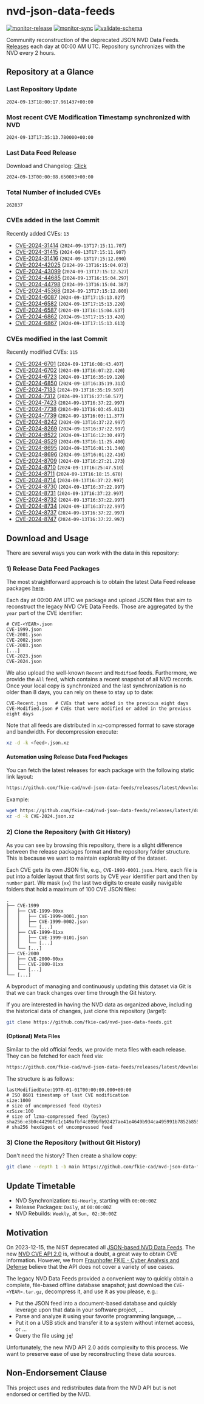 # nvd-json-data-feeds

[![monitor-release](https://github.com/fkie-cad/nvd-json-data-feeds/actions/workflows/monitor_release.yml/badge.svg)](https://github.com/fkie-cad/nvd-json-data-feeds/actions/workflows/monitor_release.yml)
[![monitor-sync](https://github.com/fkie-cad/nvd-json-data-feeds/actions/workflows/monitor_sync.yml/badge.svg)](https://github.com/fkie-cad/nvd-json-data-feeds/actions/workflows/monitor_sync.yml)
[![validate-schema](https://github.com/fkie-cad/nvd-json-data-feeds/actions/workflows/validate_schema.yml/badge.svg)](https://github.com/fkie-cad/nvd-json-data-feeds/actions/workflows/validate_schema.yml)

Community reconstruction of the deprecated JSON NVD Data Feeds.
[Releases](https://github.com/fkie-cad/nvd-json-data-feeds/releases/latest) each day at 00:00 AM UTC.
Repository synchronizes with the NVD every 2 hours.

## Repository at a Glance

### Last Repository Update

```plain
2024-09-13T18:00:17.961437+00:00
```

### Most recent CVE Modification Timestamp synchronized with NVD

```plain
2024-09-13T17:35:13.780000+00:00
```

### Last Data Feed Release

Download and Changelog: [Click](https://github.com/fkie-cad/nvd-json-data-feeds/releases/latest)

```plain
2024-09-13T00:00:08.650003+00:00
```

### Total Number of included CVEs

```plain
262837
```

### CVEs added in the last Commit

Recently added CVEs: `13`

- [CVE-2024-31414](CVE-2024/CVE-2024-314xx/CVE-2024-31414.json) (`2024-09-13T17:15:11.707`)
- [CVE-2024-31415](CVE-2024/CVE-2024-314xx/CVE-2024-31415.json) (`2024-09-13T17:15:11.907`)
- [CVE-2024-31416](CVE-2024/CVE-2024-314xx/CVE-2024-31416.json) (`2024-09-13T17:15:12.090`)
- [CVE-2024-42025](CVE-2024/CVE-2024-420xx/CVE-2024-42025.json) (`2024-09-13T16:15:04.073`)
- [CVE-2024-43099](CVE-2024/CVE-2024-430xx/CVE-2024-43099.json) (`2024-09-13T17:15:12.527`)
- [CVE-2024-44685](CVE-2024/CVE-2024-446xx/CVE-2024-44685.json) (`2024-09-13T16:15:04.297`)
- [CVE-2024-44798](CVE-2024/CVE-2024-447xx/CVE-2024-44798.json) (`2024-09-13T16:15:04.387`)
- [CVE-2024-45368](CVE-2024/CVE-2024-453xx/CVE-2024-45368.json) (`2024-09-13T17:15:12.800`)
- [CVE-2024-6087](CVE-2024/CVE-2024-60xx/CVE-2024-6087.json) (`2024-09-13T17:15:13.027`)
- [CVE-2024-6582](CVE-2024/CVE-2024-65xx/CVE-2024-6582.json) (`2024-09-13T17:15:13.220`)
- [CVE-2024-6587](CVE-2024/CVE-2024-65xx/CVE-2024-6587.json) (`2024-09-13T16:15:04.637`)
- [CVE-2024-6862](CVE-2024/CVE-2024-68xx/CVE-2024-6862.json) (`2024-09-13T17:15:13.420`)
- [CVE-2024-6867](CVE-2024/CVE-2024-68xx/CVE-2024-6867.json) (`2024-09-13T17:15:13.613`)


### CVEs modified in the last Commit

Recently modified CVEs: `115`

- [CVE-2024-6701](CVE-2024/CVE-2024-67xx/CVE-2024-6701.json) (`2024-09-13T16:08:43.407`)
- [CVE-2024-6702](CVE-2024/CVE-2024-67xx/CVE-2024-6702.json) (`2024-09-13T16:07:22.420`)
- [CVE-2024-6723](CVE-2024/CVE-2024-67xx/CVE-2024-6723.json) (`2024-09-13T16:35:19.120`)
- [CVE-2024-6850](CVE-2024/CVE-2024-68xx/CVE-2024-6850.json) (`2024-09-13T16:35:19.313`)
- [CVE-2024-7133](CVE-2024/CVE-2024-71xx/CVE-2024-7133.json) (`2024-09-13T16:35:19.507`)
- [CVE-2024-7312](CVE-2024/CVE-2024-73xx/CVE-2024-7312.json) (`2024-09-13T16:27:50.577`)
- [CVE-2024-7423](CVE-2024/CVE-2024-74xx/CVE-2024-7423.json) (`2024-09-13T16:37:22.997`)
- [CVE-2024-7738](CVE-2024/CVE-2024-77xx/CVE-2024-7738.json) (`2024-09-13T16:03:45.013`)
- [CVE-2024-7739](CVE-2024/CVE-2024-77xx/CVE-2024-7739.json) (`2024-09-13T16:03:11.377`)
- [CVE-2024-8242](CVE-2024/CVE-2024-82xx/CVE-2024-8242.json) (`2024-09-13T16:37:22.997`)
- [CVE-2024-8269](CVE-2024/CVE-2024-82xx/CVE-2024-8269.json) (`2024-09-13T16:37:22.997`)
- [CVE-2024-8522](CVE-2024/CVE-2024-85xx/CVE-2024-8522.json) (`2024-09-13T16:12:30.497`)
- [CVE-2024-8529](CVE-2024/CVE-2024-85xx/CVE-2024-8529.json) (`2024-09-13T16:11:25.400`)
- [CVE-2024-8695](CVE-2024/CVE-2024-86xx/CVE-2024-8695.json) (`2024-09-13T16:01:31.340`)
- [CVE-2024-8696](CVE-2024/CVE-2024-86xx/CVE-2024-8696.json) (`2024-09-13T16:01:22.410`)
- [CVE-2024-8709](CVE-2024/CVE-2024-87xx/CVE-2024-8709.json) (`2024-09-13T16:27:21.273`)
- [CVE-2024-8710](CVE-2024/CVE-2024-87xx/CVE-2024-8710.json) (`2024-09-13T16:25:47.510`)
- [CVE-2024-8711](CVE-2024/CVE-2024-87xx/CVE-2024-8711.json) (`2024-09-13T16:18:15.670`)
- [CVE-2024-8714](CVE-2024/CVE-2024-87xx/CVE-2024-8714.json) (`2024-09-13T16:37:22.997`)
- [CVE-2024-8730](CVE-2024/CVE-2024-87xx/CVE-2024-8730.json) (`2024-09-13T16:37:22.997`)
- [CVE-2024-8731](CVE-2024/CVE-2024-87xx/CVE-2024-8731.json) (`2024-09-13T16:37:22.997`)
- [CVE-2024-8732](CVE-2024/CVE-2024-87xx/CVE-2024-8732.json) (`2024-09-13T16:37:22.997`)
- [CVE-2024-8734](CVE-2024/CVE-2024-87xx/CVE-2024-8734.json) (`2024-09-13T16:37:22.997`)
- [CVE-2024-8737](CVE-2024/CVE-2024-87xx/CVE-2024-8737.json) (`2024-09-13T16:37:22.997`)
- [CVE-2024-8747](CVE-2024/CVE-2024-87xx/CVE-2024-8747.json) (`2024-09-13T16:37:22.997`)


## Download and Usage

There are several ways you can work with the data in this repository:

### 1) Release Data Feed Packages

The most straightforward approach is to obtain the latest Data Feed release packages [here](https://github.com/fkie-cad/nvd-json-data-feeds/releases/latest).

Each day at 00:00 AM UTC we package and upload JSON files that aim to reconstruct the legacy NVD CVE Data Feeds.
Those are aggregated by the `year` part of the CVE identifier:

```
# CVE-<YEAR>.json
CVE-1999.json
CVE-2001.json
CVE-2002.json
CVE-2003.json
[...]
CVE-2023.json
CVE-2024.json
```

We also upload the well-known `Recent` and `Modified` feeds.
Furthermore, we provide the `All` feed, which contains a recent snapshot of all NVD records.
Once your local copy is synchronized and the last synchronization is no older than 8 days, you can rely on these to stay up to date:

```plain
CVE-Recent.json   # CVEs that were added in the previous eight days
CVE-Modified.json # CVEs that were modified or added in the previous eight days
```

Note that all feeds are distributed in `xz`-compressed format to save storage and bandwidth.
For decompression execute:

```sh
xz -d -k <feed>.json.xz
```

#### Automation using Release Data Feed Packages

You can fetch the latest releases for each package with the following static link layout:

```sh
https://github.com/fkie-cad/nvd-json-data-feeds/releases/latest/download/CVE-<YEAR>.json.xz
```

Example:

```sh
wget https://github.com/fkie-cad/nvd-json-data-feeds/releases/latest/download/CVE-2024.json.xz
xz -d -k CVE-2024.json.xz
```

### 2) Clone the Repository (with Git History)

As you can see by browsing this repository, there is a slight difference between the release packages format and the repository folder structure.
This is because we want to maintain explorability of the dataset.

Each CVE gets its own JSON file, e.g., `CVE-1999-0001.json`.
Here, each file is put into a folder layout that first sorts by CVE `year` identifier part and then by `number` part.
We mask (`xx`) the last two digits to create easily navigable folders that hold a maximum of 100 CVE JSON files:

```plain
.
├── CVE-1999
│   ├── CVE-1999-00xx
│   │   ├── CVE-1999-0001.json
│   │   ├── CVE-1999-0002.json
│   │   └── [...]
│   ├── CVE-1999-01xx
│   │   ├── CVE-1999-0101.json
│   │   └── [...]
│   └── [...]
├── CVE-2000
│   ├── CVE-2000-00xx
│   ├── CVE-2000-01xx
│   └── [...]
└── [...]
```

A byproduct of managing and continuously updating this dataset via Git is that we can track changes over time through the Git history.

If you are interested in having the NVD data as organized above, including the historical data of changes, just clone this repository (large!):

```sh
git clone https://github.com/fkie-cad/nvd-json-data-feeds.git
```

#### (Optional) Meta Files

Similar to the old official feeds, we provide meta files with each release. They can be fetched for each feed via:

```sh
https://github.com/fkie-cad/nvd-json-data-feeds/releases/latest/download/CVE-<YEAR>.meta
```

The structure is as follows:

```plain
lastModifiedDate:1970-01-01T00:00:00.000+00:00                          # ISO 8601 timestamp of last CVE modification
size:1000                                                               # size of uncompressed feed (bytes)
xzSize:100                                                              # size of lzma-compressed feed (bytes)
sha256:e3b0c44298fc1c149afbf4c8996fb92427ae41e4649b934ca495991b7852b855 # sha256 hexdigest of uncompressed feed
```

### 3) Clone the Repository (without Git History)

Don't need the history? Then create a shallow copy:

```sh
git clone --depth 1 -b main https://github.com/fkie-cad/nvd-json-data-feeds.git
```


## Update Timetable

* NVD Synchronization: `Bi-Hourly`, starting with `00:00:00Z`
* Release Packages: `Daily`, at `00:00:00Z`
* NVD Rebuilds: `Weekly`, at `Sun, 02:30:00Z`


## Motivation

On 2023-12-15, the NIST deprecated all [JSON-based NVD Data Feeds](https://nvd.nist.gov/vuln/data-feeds#divRetirementBanner-1).
The new [NVD CVE API 2.0](https://nvd.nist.gov/developers/vulnerabilities) is, without a doubt, a great way to obtain CVE information.
However, we from [Fraunhofer FKIE - Cyber Analysis and Defense](https://www.fkie.fraunhofer.de/en/departments/cad.html) believe that the API does not cover a variety of use cases.

The legacy NVD Data Feeds provided a convenient way to quickly obtain a complete, file-based offline database snapshot; just download the `CVE-<YEAR>.tar.gz`, decompress it, and use it as you please, e.g.:

- Put the JSON feed into a document-based database and quickly leverage upon that data in your software project, ...
- Parse and analyze it using your favorite programming language, ...
- Put it on a USB stick and transfer it to a system without internet access, or ...
- Query the file using `jq`!

Unfortunately, the new NVD API 2.0 adds complexity to this process.
We want to preserve ease of use by reconstructing these data sources.

## Non-Endorsement Clause

This project uses and redistributes data from the NVD API but is not endorsed or certified by the NVD.